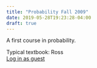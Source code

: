 ```yaml
---
title: "Probability Fall 2009"
date: 2019-05-28T19:23:28-04:00
draft: true
---
```

A first course in probability.

<!--more-->

Typical textbook: Ross                                         
[Log in as guest](https://demo.webwork.rochester.edu/moodle/course/view.php?id=15)



